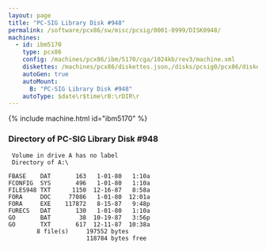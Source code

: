 ```yaml
---
layout: page
title: "PC-SIG Library Disk #948"
permalink: /software/pcx86/sw/misc/pcsig/0001-0999/DISK0948/
machines:
  - id: ibm5170
    type: pcx86
    config: /machines/pcx86/ibm/5170/cga/1024kb/rev3/machine.xml
    diskettes: /machines/pcx86/diskettes.json,/disks/pcsig0/pcx86/diskettes.json
    autoGen: true
    autoMount:
      B: "PC-SIG Library Disk #948"
    autoType: $date\r$time\rB:\rDIR\r
---
```


{% include machine.html id="ibm5170" %}

### Directory of PC-SIG Library Disk #948

     Volume in drive A has no label
     Directory of A:\

    FBASE    DAT       163   1-01-80   1:10a
    FCONFIG  SYS       496   1-01-80   1:10a
    FILES948 TXT      1150  12-16-87   8:58a
    FORA     DOC     77086   1-01-80  12:01a
    FORA     EXE    117872   8-15-87   9:48p
    FURECS   DAT       130   1-01-80   1:10a
    GO       BAT        38  10-19-87   3:56p
    GO       TXT       617  12-11-87  10:38a
            8 file(s)     197552 bytes
                          118784 bytes free

